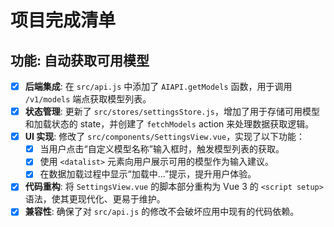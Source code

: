 # 项目完成清单

## 功能: 自动获取可用模型

- [x] **后端集成**: 在 `src/api.js` 中添加了 `AIAPI.getModels` 函数，用于调用 `/v1/models` 端点获取模型列表。
- [x] **状态管理**: 更新了 `src/stores/settingsStore.js`，增加了用于存储可用模型和加载状态的 state，并创建了 `fetchModels` action 来处理数据获取逻辑。
- [x] **UI 实现**: 修改了 `src/components/SettingsView.vue`，实现了以下功能：
  - [x] 当用户点击“自定义模型名称”输入框时，触发模型列表的获取。
  - [x] 使用 `<datalist>` 元素向用户展示可用的模型作为输入建议。
  - [x] 在数据加载过程中显示“加载中...”提示，提升用户体验。
- [x] **代码重构**: 将 `SettingsView.vue` 的脚本部分重构为 Vue 3 的 `<script setup>` 语法，使其更现代化、更易于维护。
- [x] **兼容性**: 确保了对 `src/api.js` 的修改不会破坏应用中现有的代码依赖。